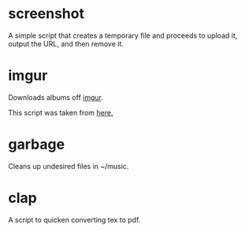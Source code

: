 screenshot
==
A simple script that creates a temporary file and proceeds to upload it, output the URL, and then remove it.

imgur
==
Downloads albums off [imgur](imgur.com).

This script was taken from [here.](http://www.reddit.com/r/tinycode/comments/wggg4/bash_one_liner_to_download_an_entire_imgur_album/)

garbage
==
Cleans up undesired files in ~/music.

clap
==
A script to quicken converting tex to pdf.
